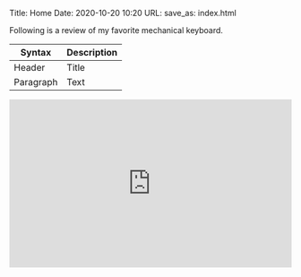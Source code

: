 Title: Home
Date: 2020-10-20 10:20
URL:
save_as: index.html

Following is a review of my favorite mechanical keyboard.

| Syntax      | Description |
| ----------- | ----------- |
| Header      | Title       |
| Paragraph   | Text        |


<iframe src="https://s3.amazonaws.com/public.yprime.xyz/tables.html" title="yprime Portfilio" width="100%" height="300" style="border:none;">
</iframe>